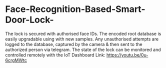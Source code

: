 # Face-Recognition-Based-Smart-Door-Lock-
The lock is secured with authorised face IDs. The encoded root database is easily upgradable using with new samples. Any unauthorised attempts are logged to the database, captured by the camera & then sent to the authorized person via telegram. The state of the lock can be monitored and controlled remotely with the IoT Dashboard
Link: https://youtu.be/0u-6crgMWtc

